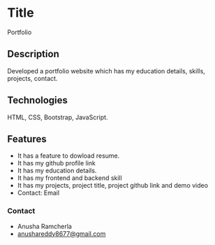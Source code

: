# Title 
 Portfolio
## Description 
Developed a portfolio website which has my education details, skills, projects, contact.

## Technologies  
HTML, CSS, Bootstrap, JavaScript.
## Features 
- It has a feature to dowload resume.
- It has my github profile link
- It has my education details.
- It has my frontend and backend skill
- It has my projects, project title, project github link and demo video
- Contact: Email
### Contact
- Anusha Ramcherla
- anushareddy8677@gmail.com
